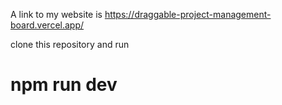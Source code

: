 
A link to my website is https://draggable-project-management-board.vercel.app/




clone this repository and run
# npm run dev

